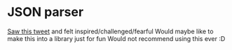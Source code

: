 # JSON parser
[Saw this tweet](https://x.com/JohnBurton/status/1875147123148324977) and felt inspired/challenged/fearful
Would maybe like to make this into a library just for fun
Would not recommend using this ever :D

